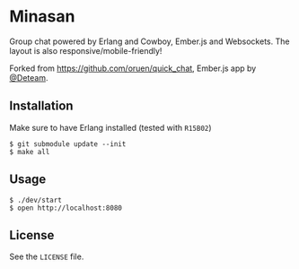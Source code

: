 # Minasan

Group chat powered by Erlang and Cowboy, Ember.js and Websockets. The layout is
also responsive/mobile-friendly!

Forked from <https://github.com/oruen/quick_chat>, Ember.js app by
[@Deteam](https://github.com/deteam).

## Installation

Make sure to have Erlang installed (tested with `R15B02`)

    $ git submodule update --init
    $ make all

## Usage

    $ ./dev/start
    $ open http://localhost:8080

## License

See the `LICENSE` file.
